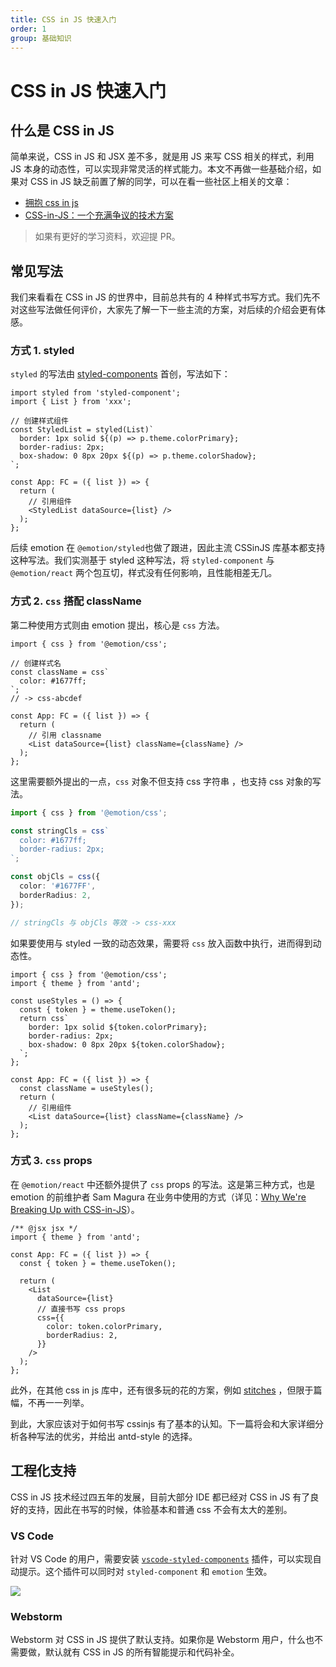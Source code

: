 ```yaml
---
title: CSS in JS 快速入门
order: 1
group: 基础知识
---
```


# CSS in JS 快速入门

## 什么是 CSS in JS

简单来说，CSS in JS 和 JSX 差不多，就是用 JS 来写 CSS 相关的样式，利用 JS 本身的动态性，可以实现非常灵活的样式能力。本文不再做一些基础介绍，如果对 CSS in JS 缺乏前置了解的同学，可以在看一些社区上相关的文章：

- [拥抱 css in js](https://www.yuque.com/chenshuai/web/hea6tm)
- [CSS-in-JS：一个充满争议的技术方案](https://mp.weixin.qq.com/s/8gMg8pL1d89ofvc8FMiMBA)

> 如果有更好的学习资料，欢迎提 PR。

## 常见写法

我们来看看在 CSS in JS 的世界中，目前总共有的 4 种样式书写方式。我们先不对这些写法做任何评价，大家先了解一下一些主流的方案，对后续的介绍会更有体感。

### 方式 1. styled

`styled` 的写法由 [styled-components](https://styled-components.com/) 首创，写法如下：

```tsx | pure
import styled from 'styled-component';
import { List } from 'xxx';

// 创建样式组件
const StyledList = styled(List)`
  border: 1px solid ${(p) => p.theme.colorPrimary};
  border-radius: 2px;
  box-shadow: 0 8px 20px ${(p) => p.theme.colorShadow};
`;

const App: FC = ({ list }) => {
  return (
    // 引用组件
    <StyledList dataSource={list} />
  );
};
```

后续 emotion 在 `@emotion/styled`也做了跟进，因此主流 CSSinJS 库基本都支持这种写法。我们实测基于 styled 这种写法，将 `styled-component` 与 `@emotion/react` 两个包互切，样式没有任何影响，且性能相差无几。

### 方式 2. `css` 搭配 className

第二种使用方式则由 emotion 提出，核心是 `css` 方法。

```tsx | pure
import { css } from '@emotion/css';

// 创建样式名
const className = css`
  color: #1677ff;
`;
// -> css-abcdef

const App: FC = ({ list }) => {
  return (
    // 引用 classname
    <List dataSource={list} className={className} />
  );
};
```

这里需要额外提出的一点，`css` 对象不但支持 css 字符串 ，也支持 css 对象的写法。

```ts
import { css } from '@emotion/css';

const stringCls = css`
  color: #1677ff;
  border-radius: 2px;
`;

const objCls = css({
  color: '#1677FF',
  borderRadius: 2,
});

// stringCls 与 objCls 等效 -> css-xxx
```

如果要使用与 styled 一致的动态效果，需要将 `css` 放入函数中执行，进而得到动态性。

```tsx | pure
import { css } from '@emotion/css';
import { theme } from 'antd';

const useStyles = () => {
  const { token } = theme.useToken();
  return css`
    border: 1px solid ${token.colorPrimary};
    border-radius: 2px;
    box-shadow: 0 8px 20px ${token.colorShadow};
  `;
};

const App: FC = ({ list }) => {
  const className = useStyles();
  return (
    // 引用组件
    <List dataSource={list} className={className} />
  );
};
```

### 方式 3. `css` props

在 `@emotion/react` 中还额外提供了 `css` props 的写法。这是第三种方式，也是 emotion 的前维护者 Sam Magura 在业务中使用的方式（详见：[Why We're Breaking Up with CSS-in-JS](https://dev.to/srmagura/why-were-breaking-up-wiht-css-in-js-4g9b)）。

```tsx | pure
/** @jsx jsx */
import { theme } from 'antd';

const App: FC = ({ list }) => {
  const { token } = theme.useToken();

  return (
    <List
      dataSource={list}
      // 直接书写 css props
      css={{
        color: token.colorPrimary,
        borderRadius: 2,
      }}
    />
  );
};
```

此外，在其他 css in js 库中，还有很多玩的花的方案，例如 [stitches](https://stitches.dev/docs/theming) ，但限于篇幅，不再一一列举。

到此，大家应该对于如何书写 cssinjs 有了基本的认知。下一篇将会和大家详细分析各种写法的优劣，并给出 antd-style 的选择。

## 工程化支持

CSS in JS 技术经过四五年的发展，目前大部分 IDE 都已经对 CSS in JS 有了良好的支持，因此在书写的时候，体验基本和普通 css 不会有太大的差别。

### VS Code

针对 VS Code 的用户，需要安装 [`vscode-styled-components`](https://marketplace.visualstudio.com/items?itemName=styled-components.vscode-styled-components) 插件，可以实现自动提示。这个插件可以同时对 `styled-component` 和 `emotion` 生效。

![](https://raw.githubusercontent.com/styled-components/vscode-styled-components/e5b357a137e896097b361e8ae22758281497e9cd/demo.gif)

### Webstorm

Webstorm 对 CSS in JS 提供了默认支持。如果你是 Webstorm 用户，什么也不需要做，默认就有 CSS in JS 的所有智能提示和代码补全。
